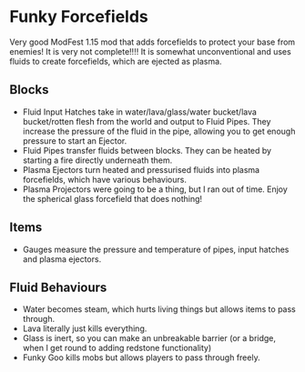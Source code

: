 # Funky Forcefields
Very good ModFest 1.15 mod that adds forcefields to protect your base from enemies! It is very not complete!!!!
It is somewhat unconventional and uses fluids to create forcefields, which are ejected as plasma.

## Blocks
- Fluid Input Hatches take in water/lava/glass/water bucket/lava bucket/rotten flesh from the world and output to Fluid Pipes. They increase the pressure of the fluid in the pipe, allowing you to get enough pressure to start an Ejector.
- Fluid Pipes transfer fluids between blocks. They can be heated by starting a fire directly underneath them.
- Plasma Ejectors turn heated and pressurised fluids into plasma forcefields, which have various behaviours.
- Plasma Projectors were going to be a thing, but I ran out of time. Enjoy the spherical glass forcefield that does nothing!

## Items
- Gauges measure the pressure and temperature of pipes, input hatches and plasma ejectors.

## Fluid Behaviours
- Water becomes steam, which hurts living things but allows items to pass through.
- Lava literally just kills everything.
- Glass is inert, so you can make an unbreakable barrier (or a bridge, when I get round to adding redstone functionality)
- Funky Goo kills mobs but allows players to pass through freely.
